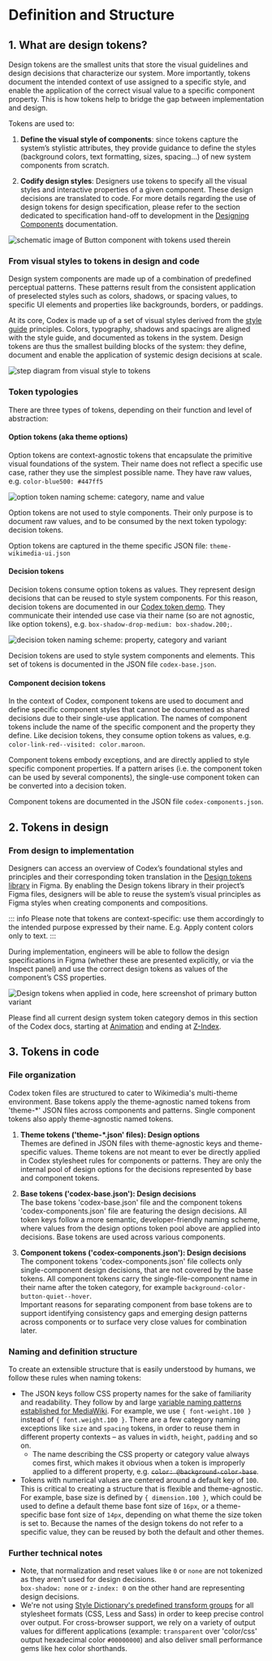 # Definition and Structure

## 1. What are design tokens?

Design tokens are the smallest units that store the visual guidelines and design decisions that characterize our system. More importantly, tokens document the intended context of use assigned to a specific style, and enable the application of the correct visual value to a specific component property. This is how tokens help to bridge the gap between implementation and design.

<div class="cdx-docs-col cdx-docs-col-start cdx-docs-col-m">

Tokens are used to:

1. **Define the visual style of components**: since tokens capture the system’s stylistic
attributes, they provide guidance to define the styles (background colors, text
formatting, sizes, spacing…) of new system components from scratch.

2. **Codify design styles**: Designers use tokens to specify all the visual styles and interactive
properties of a given component. These design decisions are translated to code. For more details
regarding the use of design tokens for design specification, please refer to the section dedicated
to specification hand-off to development in the [Designing Components](../contributing/designing-new-components.md) documentation.

</div>
<div class="cdx-docs-col cdx-docs-col-end cdx-docs-col-m">

![schematic image of Button component with tokens used therein](../assets/design-tokens-overview/using-tokens.png)
</div>

### From visual styles to tokens in design and code
Design system components are made up of a combination of predefined perceptual patterns. These patterns result from the consistent application of preselected styles such as colors, shadows, or spacing values, to specific UI elements and properties like backgrounds, borders, or paddings.

At its core, Codex is made up of a set of visual styles derived from the [style guide](../style-guide/overview) principles. Colors, typography, shadows and spacings are aligned with the style guide, and documented as tokens in the system. Design tokens are thus the smallest building blocks of the system: they define, document and enable the application of systemic design decisions at scale.

![step diagram from visual style to tokens](../assets/design-tokens-overview/what-are-design-tokens-from-visual-styles-to-tokens.png)

### Token typologies

There are three types of tokens, depending on their function and level of abstraction:

#### Option tokens (aka theme options)
Option tokens are context-agnostic tokens that encapsulate the primitive visual foundations of the system. Their name does not reflect a specific use case, rather they use the simplest possible name. They have raw values, e.g. `color-blue500: #447ff5`

![option token naming scheme: category, name and value](../assets/design-tokens-overview/what-are-design-tokens-option-token.png)

Option tokens are not used to style components. Their only purpose is to document raw values, and to be consumed by the next token typology: decision tokens.

Option tokens are captured in the theme specific JSON file: `theme-wikimedia-ui.json`

#### Decision tokens

Decision tokens consume option tokens as values. They represent design decisions that can be reused to style system components. For this reason, decision tokens are documented in our [Codex token demo](./color.md). They communicate their intended use case via their name (so are not agnostic, like option tokens), e.g. `box-shadow-drop-medium: box-shadow.200;`.

![decision token naming scheme: property, category and variant](../assets/design-tokens-overview/what-are-design-tokens-decision-token.png)

Decision tokens are used to style system components and elements. This set of tokens is documented in the JSON file `codex-base.json`.

#### Component decision tokens
In the context of Codex, component tokens are used to document and define specific component styles that cannot be documented as shared decisions due to their single-use application. The names of component tokens include the name of the specific component and the property they define. Like decision tokens, they consume option tokens as values, e.g. `color-link-red--visited: color.maroon`.

Component tokens embody exceptions, and are directly applied to style specific component properties. If a pattern arises (i.e. the component token can be used by several components), the  single-use component token can be converted into a decision token.

Component tokens are documented in the JSON file `codex-components.json`.

## 2. Tokens in design

### From design to implementation
Designers can access an overview of Codex’s foundational styles and principles and their corresponding token translation in the [Design tokens library](https://www.figma.com/file/mRvSsFD2Kwh8AZNjlx7rIl/✨-Design-Tokens-[WIP]?node-id=1%3A119) in Figma. By enabling the Design tokens library in their project’s Figma files, designers will be able to reuse the system’s visual principles as Figma styles when creating components and compositions.

::: info
Please note that tokens are context-specific: use them accordingly to the intended purpose expressed by their name. E.g. Apply content colors only to text.
:::

During implementation, engineers will be able to follow the design specifications in Figma (whether these are presented explicitly, or via the Inspect panel) and use the correct design tokens as values of the component’s CSS properties.

![Design tokens when applied in code, here screenshot of primary button variant](../assets/design-tokens-overview/using-tokens-code.png)

Please find all current design system token category demos in this section of the Codex docs, starting at [Animation](animation.md) and ending at [Z-Index](z-index.md).

## 3. Tokens in code
### File organization
Codex token files are structured to cater to Wikimedia's multi-theme environment. Base tokens apply
the theme-agnostic named tokens from 'theme-*' JSON files across components and patterns. Single
component tokens also apply theme-agnostic named tokens.

1. **Theme tokens ('theme-*.json' files): Design options**<br>
Themes are defined in JSON files with theme-agnostic keys and theme-specific values.
Theme tokens are not meant to ever be directly applied in Codex stylesheet rules for components or
patterns. They are only the internal pool of design options for the decisions represented by base
and component tokens.

2. **Base tokens ('codex-base.json'): Design decisions**<br>
The base tokens 'codex-base.json' file and the component tokens 'codex-components.json' file are
featuring the design decisions. All token keys follow a more semantic, developer-friendly naming
scheme, where values from the design options token pool above are applied into decisions. Base
tokens are used across various components.

3. **Component tokens ('codex-components.json'): Design decisions**<br>
The component tokens 'codex-components.json' file collects only single-component design decisions,
that are not covered by the base tokens. All component tokens carry the single-file-component name
in their name after the token category, for example `background-color-button-quiet--hover`.<br>
Important reasons for separating component from base tokens are to support identifying consistency
gaps and emerging design patterns across components or to surface very close values for
combination later.

### Naming and definition structure
To create an extensible structure that is easily understood by humans, we follow these rules when
naming tokens:

- The JSON keys follow CSS property names for the sake of familiarity and readability. They follow
by and large [variable naming patterns established for MediaWiki](https://www.mediawiki.org/wiki/Manual:Coding_conventions/CSS#Variable_naming). For example, we use `{ font-weight.100 }`
instead of `{ font.weight.100 }`. There are a few category naming exceptions like `size` and
`spacing` tokens, in order to reuse them in different property contexts – as values in `width`,
`height`, `padding` and so on.
  - The name describing the CSS property or category value always comes first, which makes it obvious
when a token is improperly applied to a different property, e.g. ~~`color: @background-color-base`~~.
- Tokens with numerical values are centered around a default key of `100`. This is critical to
creating a structure that is flexible and theme-agnostic. For example, base size is defined by
`{ dimension.100 }`, which could be used to define a default theme base font size of
`16px`, or a theme-specific base font size of `14px`, depending on what theme the size token is set
to. Because the names of the design tokens do not refer to a specific value, they can be reused by
both the default and other themes.

### Further technical notes
- Note, that normalization and reset values like `0` or `none` are not tokenized as they aren't used
for design decisions.<br>
`box-shadow: none` or `z-index: 0` on the other hand are representing design decisions.
- We're not using [Style Dictionary's predefined transform groups](https://github.com/amzn/style-dictionary/blob/main/docs/transform_groups.md) for all stylesheet formats (CSS, Less
and Sass) in order to keep precise control over output. For cross-browser support, we rely on a
variety of output values for different applications (example: `transparent` over 'color/css' output
hexadecimal color `#00000000`) and also deliver small performance gems like hex color shorthands.
